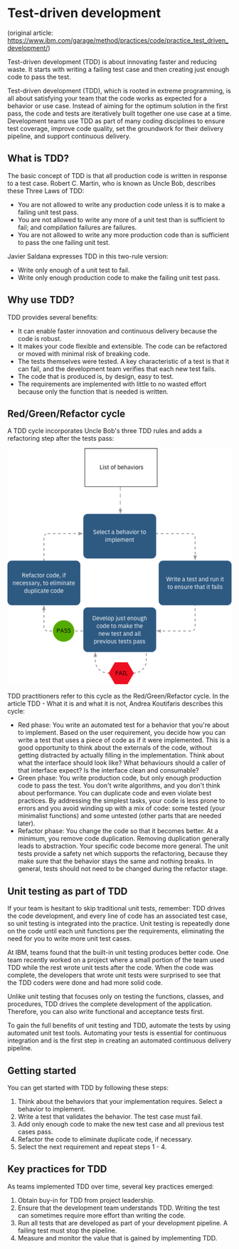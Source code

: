 # Test-driven development

(original article: https://www.ibm.com/garage/method/practices/code/practice_test_driven_development/)

Test-driven development (TDD) is about innovating faster and reducing waste. It starts with writing a failing test case and then creating just enough code to pass the test.

Test-driven development (TDD), which is rooted in extreme programming, is all about satisfying your team that the code works as expected for a behavior or use case. Instead of aiming for the optimum solution in the first pass, the code and tests are iteratively built together one use case at a time. Development teams use TDD as part of many coding disciplines to ensure test coverage, improve code quality, set the groundwork for their delivery pipeline, and support continuous delivery.

## What is TDD?

The basic concept of TDD is that all production code is written in response to a test case. Robert C. Martin, who is known as Uncle Bob, describes these Three Laws of TDD:

- You are not allowed to write any production code unless it is to make a failing unit test pass.
- You are not allowed to write any more of a unit test than is sufficient to fail; and compilation failures are failures.
- You are not allowed to write any more production code than is sufficient to pass the one failing unit test.

Javier Saldana expresses TDD in this two-rule version:

- Write only enough of a unit test to fail.
- Write only enough production code to make the failing unit test pass.

## Why use TDD?

TDD provides several benefits:

- It can enable faster innovation and continuous delivery because the code is robust.
- It makes your code flexible and extensible. The code can be refactored or moved with minimal risk of breaking code.
- The tests themselves were tested. A key characteristic of a test is that it can fail, and the development team verifies that each new test fails.
- The code that is produced is, by design, easy to test.
- The requirements are implemented with little to no wasted effort because only the function that is needed is written.

## Red/Green/Refactor cycle

A TDD cycle incorporates Uncle Bob's three TDD rules and adds a refactoring step after the tests pass:

![](tdd-practice-01.png)

TDD practitioners refer to this cycle as the Red/Green/Refactor cycle. In the article TDD - What it is and what it is not, Andrea Koutifaris describes this cycle:

- Red phase: You write an automated test for a behavior that you're about to implement. Based on the user requirement, you decide how you can write a test that uses a piece of code as if it were implemented. This is a good opportunity to think about the externals of the code, without getting distracted by actually filling in the implementation. Think about what the interface should look like? What behaviours should a caller of that interface expect? Is the interface clean and consumable?
- Green phase: You write production code, but only enough production code to pass the test. You don't write algorithms, and you don't think about performance. You can duplicate code and even violate best practices. By addressing the simplest tasks, your code is less prone to errors and you avoid winding up with a mix of code: some tested (your minimalist functions) and some untested (other parts that are needed later).
- Refactor phase: You change the code so that it becomes better. At a minimum, you remove code duplication. Removing duplication generally leads to abstraction. Your specific code become more general. The unit tests provide a safety net which supports the refactoring, because they make sure that the behavior stays the same and nothing breaks. In general, tests should not need to be changed during the refactor stage.

## Unit testing as part of TDD

If your team is hesitant to skip traditional unit tests, remember: TDD drives the code development, and every line of code has an associated test case, so unit testing is integrated into the practice. Unit testing is repeatedly done on the code until each unit functions per the requirements, eliminating the need for you to write more unit test cases.

At IBM, teams found that the built-in unit testing produces better code. One team recently worked on a project where a small portion of the team used TDD while the rest wrote unit tests after the code. When the code was complete, the developers that wrote unit tests were surprised to see that the TDD coders were done and had more solid code.

Unlike unit testing that focuses only on testing the functions, classes, and procedures, TDD drives the complete development of the application. Therefore, you can also write functional and acceptance tests first.

To gain the full benefits of unit testing and TDD, automate the tests by using automated unit test tools. Automating your tests is essential for continuous integration and is the first step in creating an automated continuous delivery pipeline.

## Getting started

You can get started with TDD by following these steps:

1. Think about the behaviors that your implementation requires. Select a behavior to implement.
1. Write a test that validates the behavior. The test case must fail.
1. Add only enough code to make the new test case and all previous test cases pass.
1. Refactor the code to eliminate duplicate code, if necessary.
1. Select the next requirement and repeat steps 1 - 4.

## Key practices for TDD

As teams implemented TDD over time, several key practices emerged:

1. Obtain buy-in for TDD from project leadership.
1. Ensure that the development team understands TDD. Writing the test can sometimes require more effort than writing the code.
1. Run all tests that are developed as part of your development pipeline. A failing test must stop the pipeline.
1. Measure and monitor the value that is gained by implementing TDD.

